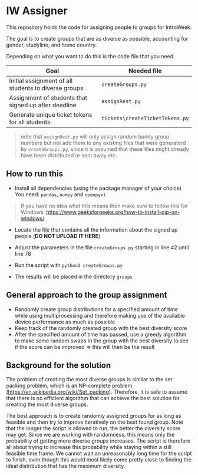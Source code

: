 # IW Assigner

This repository holds the code for assigning people to groups for IntroWeek.

The goal is to create groups that are as diverse as possible, accounting for gender, studyline, and home country.

Depending on what you want to do this is the code file that you need:

| Goal | Needed file |
|---|---|
| Initial assignment of all students to diverse groups | `createGroups.py` |
| Assignment of students that signed up after deadline | `assignRest.py` |
| Generate unique ticket tokens for all students | `tickets\createTicketTokens.py` |

> note that `assignRest.py` will only assign random buddy group numbers but not add them to any existing files that were generaterd by `createGroups.py`, since it is assumed 
> that these files might already have been distributed or sent away etc.

## How to run this
- Install all dependencies (using the package manager of your choice)\
You need: `pandas`, `numpy` and `openpyxl`

> If you have no idea what this means then make sure to follow this for Windows: https://www.geeksforgeeks.org/how-to-install-pip-on-windows/

- Locate the file that contains all the information about the signed up people (**DO NOT UPLOAD IT HERE**)

- Adjust the parameters in the file `createGroups.py` starting in line 42 until line 78

- Run the script with `python3 createGroups.py`

- The results will be placed in the directory `groups`

## General approach to the group assignment
- Randomly create group distributions for a specified amount of time
while using multiprocessing and therefore making use of the available device performance as much as possible
- Keep track of the randomly created group with the best diversity score
- After the specified amount of time has passed, use a greedy algorithm to make some
random swaps in the group with the best diversity to see if the score can be improved => this will then be the result


## Background for the solution
The problem of creating the most diverse groups is similar to the set packing problem, which is an NP-complete problem (https://en.wikipedia.org/wiki/Set_packing). Therefore, it is safe to assume that there is no efficient algorithm that can achieve the best solution for creating the most diverse groups.

The best approach is to create randomly assigned groups for as long as feasible and then try to improve iteratively on the best found group. Note that the longer the script is allowed to run, the better the diversity score may get. Since we are working with randomness, this means only the probability of getting more diverse groups increases. The script is therefore all about trying to increase this probability while staying within a still feasible time frame. We cannot wait an unreasonably long time for the script to finish, even though this would most likely come pretty close to finding the ideal distribution that has the maximum diversity.


